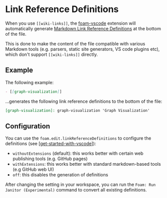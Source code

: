 # Link Reference Definitions

When you use `[[wiki-links]]`, the
[foam-vscode](https://github.com/foambubble/foam/tree/master/packages/foam-vscode)
extension will automatically generate
[Markdown Link Reference Definitions](https://spec.commonmark.org/0.29/#link-reference-definitions)
at the bottom of the file.

This is done to make the content of the file compatible with various Markdown
tools (e.g. parsers, static site generators, VS code plugins etc), which don't
support `[[wiki-links]]` directly.

## Example

The following example:

```md
- [[graph-visualization]]
```

...generates the following link reference definitions to the bottom of the file:

```md
[graph-visualization]: graph-visualization 'Graph Visualization'
```

## Configuration

You can use the `foam.edit.linkReferenceDefinitions` to configure the
definitions (see [[get-started-with-vscode]]):

- `withoutExtensions` (default): this works better with certain web publishing
  tools (e.g. GitHub pages)
- `withExtensions`: this works better with standard markdown-based tools (e.g
  GitHub web UI)
- `off`: this disables the generation of definitions

After changing the setting in your workspace, you can run the
`Foam: Run Janitor (Experimental)` command to convert all existing definitions.

[//begin]: # 'Autogenerated link references for markdown compatibility'
[get-started-with-vscode]:
  ../how-to/get-started-with-vscode.md
  'Getting started with VsCode'
[//end]: # 'Autogenerated link references'
